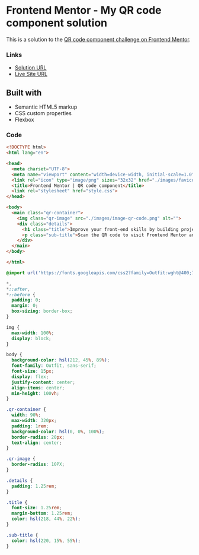 # Frontend Mentor - My QR code component solution

This is a solution to the [QR code component challenge on Frontend Mentor](https://www.frontendmentor.io/challenges/qr-code-component-iux_sIO_H).

### Links

- [Solution URL](https://luckywassi.github.io/fm-qr-code-challenge/)
- [Live Site URL](https://luckywassi.github.io/fm-qr-code-challenge/)


## Built with

- Semantic HTML5 markup
- CSS custom properties
- Flexbox


### Code

```html
<!DOCTYPE html>
<html lang="en">

<head>
  <meta charset="UTF-8">
  <meta name="viewport" content="width=device-width, initial-scale=1.0">
  <link rel="icon" type="image/png" sizes="32x32" href="./images/favicon-32x32.png">
  <title>Frontend Mentor | QR code component</title>
  <link rel="stylesheet" href="style.css">
</head>

<body>
  <main class="qr-container">
    <img class="qr-image" src="./images/image-qr-code.png" alt="">
    <div class="details">
      <h1 class="title">Improve your front-end skills by building projects</h1>
      <p class="sub-title">Scan the QR code to visit Frontend Mentor and take your coding skills to the next level</p>
    </div>
  </main>
</body>

</html>
```
```css
@import url('https://fonts.googleapis.com/css2?family=Outfit:wght@400;700&display=swap');

*,
*::after,
*::before {
  padding: 0;
  margin: 0;
  box-sizing: border-box;
}

img {
  max-width: 100%;
  display: block;
}

body {
  background-color: hsl(212, 45%, 89%);
  font-family: Outfit, sans-serif;
  font-size: 15px;
  display: flex;
  justify-content: center;
  align-items: center;
  min-height: 100vh;
}

.qr-container {
  width: 90%;
  max-width: 320px;
  padding: 1rem;
  background-color: hsl(0, 0%, 100%);
  border-radius: 20px;
  text-align: center;
}

.qr-image {
  border-radius: 10PX;
}

.details {
  padding: 1.25rem;
}

.title {
  font-size: 1.25rem;
  margin-bottom: 1.25rem;
  color: hsl(218, 44%, 22%);
}

.sub-title {
  color: hsl(220, 15%, 55%);
}
```
